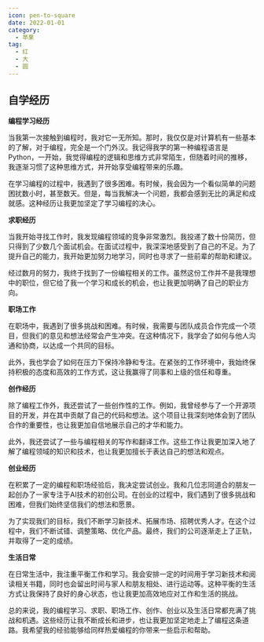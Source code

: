 ```yaml
---
icon: pen-to-square
date: 2022-01-01
category:
  - 苹果
tag:
  - 红
  - 大
  - 圆
---
```



## 自学经历
<!-- more -->
**编程学习经历**

当我第一次接触到编程时，我对它一无所知。那时，我仅仅是对计算机有一些基本的了解，对于编程，完全是一个门外汉。我记得我学的第一种编程语言是Python，一开始，我觉得编程的逻辑和思维方式非常陌生，但随着时间的推移，我逐渐习惯了这种思维方式，并开始享受编程带来的乐趣。

在学习编程的过程中，我遇到了很多困难。有时候，我会因为一个看似简单的问题困扰数小时，甚至数天。但是，每当我解决一个问题，我都会感到无比的满足和成就感。这种经历让我更加坚定了学习编程的决心。

**求职经历**

当我开始寻找工作时，我发现编程领域的竞争非常激烈。我投递了数十份简历，但只得到了少数几个面试机会。在面试过程中，我深深地感受到了自己的不足。为了提升自己的能力，我开始更加努力地学习，同时也寻求了一些前辈的帮助和建议。

经过数月的努力，我终于找到了一份编程相关的工作。虽然这份工作并不是我理想中的职位，但它给了我一个学习和成长的机会，也让我更加明确了自己的职业方向。

**职场工作**

在职场中，我遇到了很多挑战和困难。有时候，我需要与团队成员合作完成一个项目，但我们的意见和想法经常会产生冲突。在这种情况下，我学会了如何与他人沟通和协商，以达成一个共同的目标。

此外，我也学会了如何在压力下保持冷静和专注。在紧张的工作环境中，我始终保持积极的态度和高效的工作方式，这让我赢得了同事和上级的信任和尊重。

**创作经历**

除了编程工作外，我还尝试了一些创作性的工作。例如，我曾经参与了一个开源项目的开发，并在其中贡献了自己的代码和想法。这个项目让我深刻地体会到了团队合作的重要性，也让我更加自信地展示自己的才华和能力。

此外，我还尝试了一些与编程相关的写作和翻译工作。这些工作让我更加深入地了解了编程领域的知识和技术，也让我更加擅长于表达自己的想法和观点。

**创业经历**

在积累了一定的编程和职场经验后，我决定尝试创业。我和几位志同道合的朋友一起创办了一家专注于AI技术的初创公司。在创业的过程中，我们遇到了很多挑战和困难，但我们始终坚信我们的想法和愿景。

为了实现我们的目标，我们不断学习新技术、拓展市场、招聘优秀人才。在这个过程中，我们不断试错、调整策略、优化产品。最终，我们的公司逐渐走上了正轨，并取得了一定的成绩。

**生活日常**

在日常生活中，我注重平衡工作和学习。我会安排一定的时间用于学习新技术和阅读相关书籍，同时也会留出时间与家人和朋友相处、进行运动等。这种平衡的生活方式让我保持了良好的身心状态，也让我更加高效地应对工作和生活的挑战。

总的来说，我的编程学习、求职、职场工作、创作、创业以及生活日常都充满了挑战和机遇。这些经历让我不断成长和进步，也让我更加坚定地走上了编程这条道路。我希望我的经验能够给同样热爱编程的你带来一些启示和帮助。